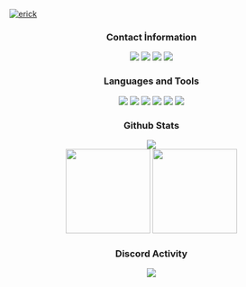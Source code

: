 [![erick](https://media.discordapp.net/attachments/1201259183836766269/1267069360099557386/New_Project_3.png?ex=66a771cc&is=66a6204c&hm=ebcfe18c481b3e941a8070392bc8eb30a08dedc1ab2c883ff884fd4617a18094&=&format=webp&quality=lossless&width=933&height=448)](https://discord.com/users/1168882915778760806)

<div align="center">
<h3>Contact İnformation</h3>
<a href="https://discord.com/users/1168882915778760806" target"blank_"><img src="https://img.shields.io/badge/erick%20-111111.svg?&style=for-the-badge&logo=discord&logoColor=white"></a>
<a href="https://open.spotify.com/user/ny7iep1efecf70ryav5afje0z" target"blank_"><img src="https://img.shields.io/badge/Spotify%20-111111.svg?&style=for-the-badge&logo=spotify&logoColor=white"></a>
<a href="https://www.youtube.com/channel/UC4DDwMs70M2RN3JYX3Y_Iog" target"blank_"><img src="https://img.shields.io/badge/youtube%20-111111.svg?&style=for-the-badge&logo=youtube&logoColor=white"></a>
<a href="https://github.com/whoisbaby" target"blank_"><img src="https://img.shields.io/badge/GitHub%20-111111.svg?&style=for-the-badge&logo=github&logoColor=white"></a>
</div>


<div align="center">
<h3>Languages and Tools</h3>
<a <img src="https://img.shields.io/badge/JavaScript%20-111111.svg?&style=for-the-badge&logo=JavaScript&logoColor=white"> </a>

<img src="https://img.shields.io/badge/Node.js%20-111111.svg?&style=for-the-badge&logo=Node.js&logoColor=white">
<img src="https://img.shields.io/badge/Python%20-111111.svg?&style=for-the-badge&logo=Python&logoColor=white">
<img src="https://img.shields.io/badge/Discord.Js%20-111111.svg?&style=for-the-badge&logo=Discord.Js&logoColor=white">
<img src="https://img.shields.io/badge/Visual%20Studio%20Code%20-111111.svg?&style=for-the-badge&logo=Visual%20Studio%20Code&logoColor=white>">
<img src="https://img.shields.io/badge/HTML5%20-111111.svg?&style=for-the-badge&logo=HTML5&logoColor=white">
<img src="https://img.shields.io/badge/CSS%20-111111.svg?&style=for-the-badge&logo=CSS3&logoColor=white">
</div>


<div align="center">
<h3>Github Stats</h3>
  <div><img src="https://komarev.com/ghpvc/?username=xxerick&label=PROFILE+VIEWS&color=grey"/></div>
  <img src="https://github-readme-stats.vercel.app/api?username=xxerick&count_private=true&hide_border=true&show_icons=true&include_all_commits=true&bg_color=0d1117&title_color=FFFFFF&text_color=9f9f9f&icon_color=FFFFFF" width="%100" height="150px">
<img src="https://github-readme-stats.vercel.app/api/top-langs/?username=xxerick&layout=compact&theme=nord&hide_border=true&bg_color=0d1117&border_radius=6&title_color=FFFFFF" width="%100" height="150px">
</a>

<div align="center">
<h3>Discord Activity</h3>
   <a href="https://discord.com/users/1168882915778760806" target="_blank">
      <img src="https://lanyard-profile-readme.vercel.app/api/1168882915778760806?bg=0d1117&animated=false&hideDiscrim=false&borderRadius=31px">
   </a>
</div>
